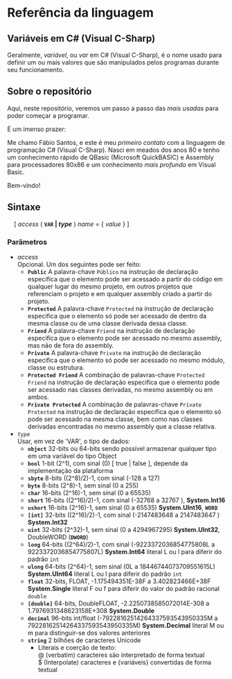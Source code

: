 # Referência da linguagem

## Variáveis em C# (Visual C-Sharp)

Geralmente, _variável_, ou _var_ em C# (Visual C-Sharp), é o nome usado para definir um ou mais valores que são manipulados pelos programas durante seu funcionamento.

## Sobre o repositório

Aqui, neste repositório, veremos um passo a passo das _mais usadas_ para poder começar a programar.

É um imenso prazer:

Me chamo Fábio Santos, e este é meu _primeiro contato_ com a linguagem de programação C# (Visual C-Sharp). Nasci em meados dos anos 80 e tenho um conhecimento rápido de QBasic (Microsoft QuickBASIC) e Assembly para processadores 80x86 e um conhecimento _mais profundo_ em Visual Basic.

Bem-vindo!

## Sintaxe

&nbsp;&nbsp;&nbsp;&nbsp;[ _access_ ( **`VAR` | _type_** ) _name_ = { _value_ } ]

### Parâmetros

+ _access_<br>Opcional. Um dos seguintes pode ser feito:
   + **`Public`** A palavra-chave `Público` na instrução de declaração especifica que o elemento pode ser acessado a partir do código em qualquer lugar do mesmo projeto, em outros projetos que referenciam o projeto e em qualquer assembly criado a partir do projeto.
   + **`Protected`** A palavra-chave `Protected` na instrução de declaração especifica que o elemento só pode ser acessado de dentro da mesma classe ou de uma classe derivada dessa classe.
   + **`Friend`** A palavra-chave `Friend` na instrução de declaração especifica que o elemento pode ser acessado no mesmo assembly, mas não de fora do assembly.
   + **`Private`** A palavra-chave `Private` na instrução de declaração especifica que o elemento só pode ser acessado no mesmo módulo, classe ou estrutura.
   + **`Protected Friend`** A combinação de palavras-chave `Protected Friend` na instrução de declaração especifica que o elemento pode ser acessado nas classes derivadas, no mesmo assembly ou em ambos.
   + **`Private Protected`** A combinação de palavras-chave `Private Protected` na instrução de declaração especifica que o elemento só pode ser acessado na mesma classe, bem como nas classes derivadas encontradas no mesmo assembly que a classe relativa.
+ _`type`_<br>Usar, em vez de 'VAR', o tipo de dados:
   + **`object`** 32-bits ou 64-bits sendo possível armazenar qualquer tipo em uma variável do tipo Object
   + **`bool`** 1-bit  (2^1), com sinal (0) [ true | false ], depende da implementação da plataforma
   + **`sbyte`** 8-bits ((2^8)/2)-1, com sinal (-128 a 127) 
   + **`byte`** 8-bits (2^8)-1, sem sinal (0 a 255)
   + **`char`** 16-bits (2^16)-1, sem sinal (0 a 65535)
   + **`short`** 16-bits ((2^16)/2)-1, com sinal (-32768 a 32767 ), **System.Int16**
   + **`ushort`** 16-bits (2^16)-1, sem sinal (0 a 65535) **System.UInt16**, **`WORD`**
   + **`[int]`** 32-bits ((2^16)/2)-1, com sinal (-2147483648 a 2147483647 ) **System.Int32**
   + **`uint`** 32-bits (2^32)-1, sem sinal (0 a 4294967295) **System.UInt32**, DoubleWORD (**`DWORD`**)
   + **`long`** 64-bits ((2^64)/2)-1, com sinal (-9223372036854775808L a 9223372036854775807L) **System.Int64** literal  L ou l para diferir do padrão `int`
   + **`ulong`** 64-bits (2^64)-1, sem sinal (0L a 18446744073709551615L) **System.UInt64** literal L ou l para diferir do padrão `int`
   + **`float`** 32-bits, FLOAT, -1.175494351E-38F a 3.402823466E+38F **System.Single** literal F ou f para diferir do valor do padrão racional `double`
   + **`[double]`** 64-bits, DoubleFLOAT, -2.2250738585072014E-308 a 1.7976931348623158E+308 **System.Double**
   + **`decimal`** 96-bits  int/float (-79228162514264337593543950335M a 79228162514264337593543950335M) **System.Decimal** literal M ou m para distinguir-se dos valores anteriores
   + **`string`** 2 bilhões de caracteres Unicode
      + Literais e coerção de texto:<br>@ (verbatim) caracteres são interpretado de forma textual<br>$ (Interpolate) caracteres e {variáveis} convertidas de forma textual

         









